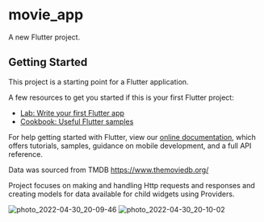 # movie_app

A new Flutter project.

## Getting Started

This project is a starting point for a Flutter application.

A few resources to get you started if this is your first Flutter project:

- [Lab: Write your first Flutter app](https://flutter.dev/docs/get-started/codelab)
- [Cookbook: Useful Flutter samples](https://flutter.dev/docs/cookbook)

For help getting started with Flutter, view our
[online documentation](https://flutter.dev/docs), which offers tutorials,
samples, guidance on mobile development, and a full API reference.

Data was sourced from TMDB https://www.themoviedb.org/ 

Project focuses on making and handling Http requests and responses and creating models for data available for child widgets using Providers.

![photo_2022-04-30_20-09-46](https://user-images.githubusercontent.com/70300837/166121152-23fc6f8f-562c-4613-ae35-b45b84b5d28e.jpg)  ![photo_2022-04-30_20-10-02](https://user-images.githubusercontent.com/70300837/166121158-c305cda5-708e-41a3-b973-0ca97e812f42.jpg)


